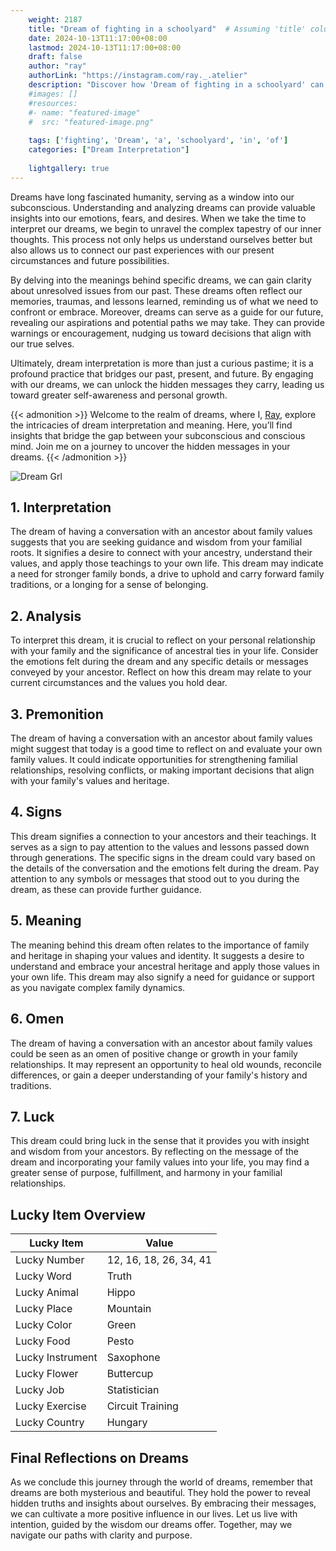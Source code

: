 ```yaml
---
    weight: 2187
    title: "Dream of fighting in a schoolyard"  # Assuming 'title' column exists
    date: 2024-10-13T11:17:00+08:00
    lastmod: 2024-10-13T11:17:00+08:00
    draft: false
    author: "ray"
    authorLink: "https://instagram.com/ray._.atelier"
    description: "Discover how 'Dream of fighting in a schoolyard' can interpret your future and uncover its significant meanings in your life."
    #images: []
    #resources:
    #- name: "featured-image"
    #  src: "featured-image.png"
    
    tags: ['fighting', 'Dream', 'a', 'schoolyard', 'in', 'of']
    categories: ["Dream Interpretation"]
    
    lightgallery: true
---
```

    
Dreams have long fascinated humanity, serving as a window into our subconscious. Understanding and analyzing dreams can provide valuable insights into our emotions, fears, and desires. When we take the time to interpret our dreams, we begin to unravel the complex tapestry of our inner thoughts. This process not only helps us understand ourselves better but also allows us to connect our past experiences with our present circumstances and future possibilities.

By delving into the meanings behind specific dreams, we can gain clarity about unresolved issues from our past. These dreams often reflect our memories, traumas, and lessons learned, reminding us of what we need to confront or embrace. Moreover, dreams can serve as a guide for our future, revealing our aspirations and potential paths we may take. They can provide warnings or encouragement, nudging us toward decisions that align with our true selves.

Ultimately, dream interpretation is more than just a curious pastime; it is a profound practice that bridges our past, present, and future. By engaging with our dreams, we can unlock the hidden messages they carry, leading us toward greater self-awareness and personal growth.

{{< admonition >}}
Welcome to the realm of dreams, where I, [Ray](https://instagram.com/ray._.atelier), explore the intricacies of dream interpretation and meaning. Here, you’ll find insights that bridge the gap between your subconscious and conscious mind. Join me on a journey to uncover the hidden messages in your dreams.
{{< /admonition >}}

![Dream Grl](https://cdn.pixabay.com/photo/2017/11/02/03/35/gothic-2910057_1280.jpg "Dream Grl")

## 1. Interpretation
 The dream of having a conversation with an ancestor about family values suggests that you are seeking guidance and wisdom from your familial roots. It signifies a desire to connect with your ancestry, understand their values, and apply those teachings to your own life. This dream may indicate a need for stronger family bonds, a drive to uphold and carry forward family traditions, or a longing for a sense of belonging.

## 2. Analysis
 To interpret this dream, it is crucial to reflect on your personal relationship with your family and the significance of ancestral ties in your life. Consider the emotions felt during the dream and any specific details or messages conveyed by your ancestor. Reflect on how this dream may relate to your current circumstances and the values you hold dear.

## 3. Premonition
 The dream of having a conversation with an ancestor about family values might suggest that today is a good time to reflect on and evaluate your own family values. It could indicate opportunities for strengthening familial relationships, resolving conflicts, or making important decisions that align with your family's values and heritage.

## 4. Signs
 This dream signifies a connection to your ancestors and their teachings. It serves as a sign to pay attention to the values and lessons passed down through generations. The specific signs in the dream could vary based on the details of the conversation and the emotions felt during the dream. Pay attention to any symbols or messages that stood out to you during the dream, as these can provide further guidance.

## 5. Meaning
 The meaning behind this dream often relates to the importance of family and heritage in shaping your values and identity. It suggests a desire to understand and embrace your ancestral heritage and apply those values in your own life. This dream may also signify a need for guidance or support as you navigate complex family dynamics.

## 6. Omen
 The dream of having a conversation with an ancestor about family values could be seen as an omen of positive change or growth in your family relationships. It may represent an opportunity to heal old wounds, reconcile differences, or gain a deeper understanding of your family's history and traditions.

## 7. Luck
 This dream could bring luck in the sense that it provides you with insight and wisdom from your ancestors. By reflecting on the message of the dream and incorporating your family values into your life, you may find a greater sense of purpose, fulfillment, and harmony in your familial relationships.

## Lucky Item Overview
| Lucky Item          | Value              |
|---------------|--------------------|
| Lucky Number        | 12, 16, 18, 26, 34, 41  |
| Lucky Word          | Truth |
| Lucky Animal        | Hippo |
| Lucky Place         | Mountain     |
| Lucky Color         | Green     |
| Lucky Food          | Pesto      |
| Lucky Instrument    | Saxophone |
| Lucky Flower        | Buttercup    |
| Lucky Job           | Statistician       |
| Lucky Exercise      | Circuit Training  |
| Lucky Country       | Hungary    |


##  Final Reflections on Dreams

As we conclude this journey through the world of dreams, remember that dreams are both mysterious and beautiful. They hold the power to reveal hidden truths and insights about ourselves. By embracing their messages, we can cultivate a more positive influence in our lives. Let us live with intention, guided by the wisdom our dreams offer. Together, may we navigate our paths with clarity and purpose.
